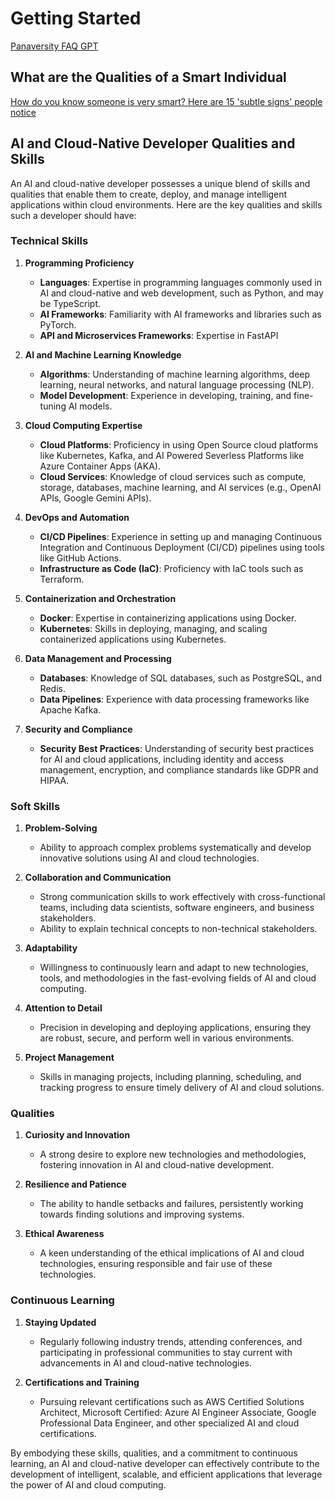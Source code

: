 # Getting Started

[Panaversity FAQ GPT](https://chatgpt.com/g/g-8pZgUnd82-panaversity-faq-gpt)

## What are the Qualities of a Smart Individual

[How do you know someone is very smart? Here are 15 'subtle signs' people notice](https://www.upworthy.com/how-do-you-know-someone-is-very-smart-here-are-15-subtle-signs-people-notice)

## AI and Cloud-Native Developer Qualities and Skills

An AI and cloud-native developer possesses a unique blend of skills and qualities that enable them to create, deploy, and manage intelligent applications within cloud environments. Here are the key qualities and skills such a developer should have:

### Technical Skills

1. **Programming Proficiency**
   - **Languages**: Expertise in programming languages commonly used in AI and cloud-native and web development, such as Python, and may be TypeScript.
   - **AI Frameworks**: Familiarity with AI frameworks and libraries such as PyTorch.
   - **API and Microservices Frameworks**: Expertise in FastAPI


2. **AI and Machine Learning Knowledge**
   - **Algorithms**: Understanding of machine learning algorithms, deep learning, neural networks, and natural language processing (NLP).
   - **Model Development**: Experience in developing, training, and fine-tuning AI models.

3. **Cloud Computing Expertise**
   - **Cloud Platforms**: Proficiency in using Open Source cloud platforms like Kubernetes, Kafka, and AI Powered Severless Platforms like Azure Container Apps (AKA).
   - **Cloud Services**: Knowledge of cloud services such as compute, storage, databases, machine learning, and AI services (e.g., OpenAI APIs, Google Gemini APIs).

4. **DevOps and Automation**
   - **CI/CD Pipelines**: Experience in setting up and managing Continuous Integration and Continuous Deployment (CI/CD) pipelines using tools like GitHub Actions.
   - **Infrastructure as Code (IaC)**: Proficiency with IaC tools such as Terraform.

5. **Containerization and Orchestration**
   - **Docker**: Expertise in containerizing applications using Docker.
   - **Kubernetes**: Skills in deploying, managing, and scaling containerized applications using Kubernetes.

6. **Data Management and Processing**
   - **Databases**: Knowledge of SQL databases, such as PostgreSQL, and Redis.
   - **Data Pipelines**: Experience with data processing frameworks like Apache Kafka.

7. **Security and Compliance**
   - **Security Best Practices**: Understanding of security best practices for AI and cloud applications, including identity and access management, encryption, and compliance standards like GDPR and HIPAA.

### Soft Skills

1. **Problem-Solving**
   - Ability to approach complex problems systematically and develop innovative solutions using AI and cloud technologies.

2. **Collaboration and Communication**
   - Strong communication skills to work effectively with cross-functional teams, including data scientists, software engineers, and business stakeholders.
   - Ability to explain technical concepts to non-technical stakeholders.

3. **Adaptability**
   - Willingness to continuously learn and adapt to new technologies, tools, and methodologies in the fast-evolving fields of AI and cloud computing.

4. **Attention to Detail**
   - Precision in developing and deploying applications, ensuring they are robust, secure, and perform well in various environments.

5. **Project Management**
   - Skills in managing projects, including planning, scheduling, and tracking progress to ensure timely delivery of AI and cloud solutions.

### Qualities

1. **Curiosity and Innovation**
   - A strong desire to explore new technologies and methodologies, fostering innovation in AI and cloud-native development.

2. **Resilience and Patience**
   - The ability to handle setbacks and failures, persistently working towards finding solutions and improving systems.

3. **Ethical Awareness**
   - A keen understanding of the ethical implications of AI and cloud technologies, ensuring responsible and fair use of these technologies.

### Continuous Learning

1. **Staying Updated**
   - Regularly following industry trends, attending conferences, and participating in professional communities to stay current with advancements in AI and cloud-native technologies.

2. **Certifications and Training**
   - Pursuing relevant certifications such as AWS Certified Solutions Architect, Microsoft Certified: Azure AI Engineer Associate, Google Professional Data Engineer, and other specialized AI and cloud certifications.

By embodying these skills, qualities, and a commitment to continuous learning, an AI and cloud-native developer can effectively contribute to the development of intelligent, scalable, and efficient applications that leverage the power of AI and cloud computing.